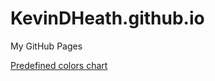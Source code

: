 # KevinDHeath.github.io
My GitHub Pages

<a href="https://KevinDHeath.github.io/dot-net-colors.htm">Predefined colors chart</a>
